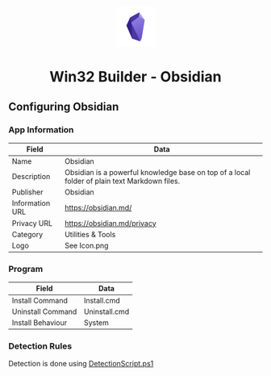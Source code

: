 <div align="center">
  <a href="https://github.com/ALARP-Solutions/WIN32-VSCODE">
    <img src="Icon.png" alt="Logo" width="80" height="80">
  </a>
  <h1>Win32 Builder - Obsidian</h1>
</div>

## Configuring Obsidian

### App Information
| Field | Data |
| --- | --- |
| Name | Obsidian |
| Description | Obsidian is a powerful knowledge base on top of a local folder of plain text Markdown files. |
| Publisher | Obsidian |
| Information URL | https://obsidian.md/ |
| Privacy URL | https://obsidian.md/privacy |
| Category | Utilities & Tools |
| Logo | See Icon.png |

### Program

| Field | Data |
| --- | --- |
| Install Command | Install.cmd |
| Uninstall Command | Uninstall.cmd |
| Install Behaviour | System |

### Detection Rules
Detection is done using [DetectionScript.ps1](DetectionScript.ps1)

<!-- | Field | Data |
| --- | --- |
| Type | Registry |
| Key Path | HKEY_LOCAL_MACHINE\SOFTWARE\Microsoft\Windows\CurrentVersion\Uninstall\{850cdc16-85df-4052-b06e-4e3e9e83c5c6} |
| Value Name | DisplayVersion |
| Detection Method | Version Comparison |
| Operator | Equals |
| Value | _X.Y.Z_ |
| Associated with a 32-bit App | No | -->

